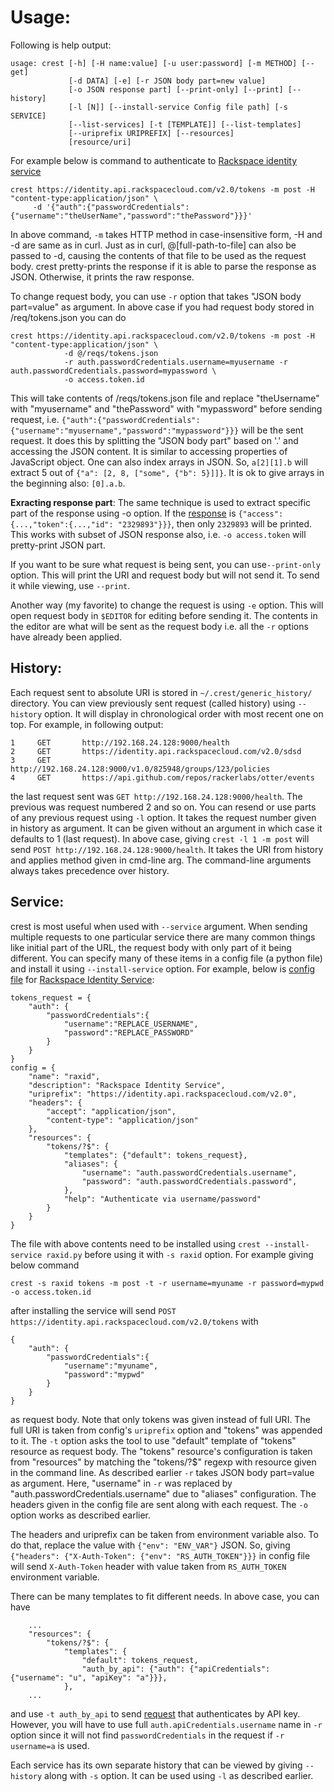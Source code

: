 # Usage:

Following is help output:
```
usage: crest [-h] [-H name:value] [-u user:password] [-m METHOD] [--get]
             [-d DATA] [-e] [-r JSON body part=new value]
             [-o JSON response part] [--print-only] [--print] [--history]
             [-l [N]] [--install-service Config file path] [-s SERVICE]
             [--list-services] [-t [TEMPLATE]] [--list-templates]
             [--uriprefix URIPREFIX] [--resources]
             [resource/uri]
```
For example below is
command to authenticate to [Rackspace identity service](http://docs.rackspace.com/auth/api/v2.0/auth-client-devguide/content/QuickStart-000.html)
```
crest https://identity.api.rackspacecloud.com/v2.0/tokens -m post -H "content-type:application/json" \
     -d '{"auth":{"passwordCredentials":{"username":"theUserName","password":"thePassword"}}}'
```
In above command, `-m` takes HTTP method in case-insensitive form, -H and -d are same as in curl.
Just as in curl, @[full-path-to-file] can also be passed to -d, causing the contents of that
file to be used as the request body. crest pretty-prints the response if it is able to parse the response
as JSON. Otherwise, it prints the raw response.

To change request body, you can use `-r` option that takes "JSON body part=value" as argument.
In above case if you had request body stored in /req/tokens.json you can do
```
crest https://identity.api.rackspacecloud.com/v2.0/tokens -m post -H "content-type:application/json" \
            -d @/reqs/tokens.json
            -r auth.passwordCredentials.username=myusername -r auth.passwordCredentials.password=mypassword \
            -o access.token.id
```
This will take contents of /reqs/tokens.json file and replace "theUsername" with "myusername" and "thePassword" with "mypassword"
before sending request, i.e. `{"auth":{"passwordCredentials":{"username":"myusername","password":"mypassword"}}}`
will be the sent request.
It does this by splitting the "JSON body part" based on '.' and accessing the JSON content.
It is similar to accessing properties of JavaScript object. One can also index arrays in JSON.
So, `a[2][1].b` will extract 5 out of `{"a": [2, 8, ["some", {"b": 5}]]}`.
It is ok to give arrays in the beginning also: `[0].a.b`.

**Exracting response part**: The same technique is used to extract specific part of the response using -o option. If the
[response](http://docs.rackspace.com/auth/api/v2.0/auth-client-devguide/content/Sample_Request_Response-d1e64.html)
is `{"access":{...,"token":{...,"id": "2329893"}}}`, then only `2329893` will be printed.
This works with subset of JSON response also, i.e. `-o access.token` will pretty-print JSON part.

If you want to be sure what request is being sent, you can use`--print-only` option. This will
print the URI and request body but will not send it. To send it while viewing, use `--print`.

Another way (my favorite) to change the request is using `-e` option. This will open request body
in `$EDITOR` for editing before sending it. The contents in the editor are what will be sent as the
request body i.e. all the `-r` options have already been applied.

## History:
Each request sent to absolute URI is stored in `~/.crest/generic_history/` directory. You can
view previously sent request (called history) using `--history` option. It will display in chronological
order with most recent one on top. For example, in following output:
```
1     GET       http://192.168.24.128:9000/health
2     GET       https://identity.api.rackspacecloud.com/v2.0/sdsd
3     GET       http://192.168.24.128:9000/v1.0/825948/groups/123/policies
4     GET       https://api.github.com/repos/rackerlabs/otter/events
```
the last request sent was `GET http://192.168.24.128:9000/health`. The previous was request numbered 2
and so on.
You can resend or use parts of any previous request using `-l` option. It takes the request number
given in history as argument. It can be given without an argument in which case it defaults to 1 (last request).
In above case, giving `crest -l 1 -m post` will send `POST http://192.168.24.128:9000/health`.
It takes the URI from history and applies method given in cmd-line arg. The command-line arguments always
takes precedence over history.

## Service:
crest is most useful when used with `--service` argument. When sending multiple requests to one
particular service there are many common things like initial part of the URL, the request body with
only part of it being different. You can specify many of these items in a config file
(a python file) and install it using `--install-service` option. For example, below is
[config file](https://github.com/manishtomar/crest/blob/master/configs/raxid.py)
for [Rackspace Identity Service](http://docs.rackspace.com/auth/api/v2.0/auth-client-devguide/content/QuickStart-000.html):
```
tokens_request = {
    "auth": {
        "passwordCredentials":{
            "username":"REPLACE_USERNAME",
            "password":"REPLACE_PASSWORD"
        }
    }
}
config = {
    "name": "raxid",
    "description": "Rackspace Identity Service",
    "uriprefix": "https://identity.api.rackspacecloud.com/v2.0",
    "headers": {
        "accept": "application/json",
        "content-type": "application/json"
    },
    "resources": {
        "tokens/?$": {
            "templates": {"default": tokens_request},
            "aliases": {
                "username": "auth.passwordCredentials.username",
                "password": "auth.passwordCredentials.password",
            },
            "help": "Authenticate via username/password"
        }
    }
}
```
The file with above contents need to be installed using `crest --install-service raxid.py`
before using it with `-s raxid` option. For example  giving below command
```
crest -s raxid tokens -m post -t -r username=myuname -r password=mypwd -o access.token.id
```
after installing the service will send `POST https://identity.api.rackspacecloud.com/v2.0/tokens` with
```
{
    "auth": {
        "passwordCredentials":{
            "username":"myuname",
            "password":"mypwd"
        }
    }
}
```
as request body. Note that only tokens was given instead of full URI. The full URI is taken from config's
`uriprefix` option and "tokens" was appended to it. The `-t` option asks the tool to use "default" template
of "tokens" resource as request body. The "tokens" resource's configuration is taken from "resources" by
matching the "tokens/?$" regexp with resource given in the command line. As described earlier `-r`
takes JSON body part=value as argument. Here, "username" in `-r` was replaced by "auth.passwordCredentials.username"
due to "aliases" configuration. The headers given in the config file are sent along with each request.
The `-o` option works as described earlier.

The headers and uriprefix can be taken from environment variable also. To do that, replace the value
with `{"env": "ENV_VAR"}` JSON. So, giving `{"headers": {"X-Auth-Token": {"env": "RS_AUTH_TOKEN"}}}`
in config file will send `X-Auth-Token` header with value taken from `RS_AUTH_TOKEN` environment variable.

There can be many templates to fit different needs. In above case, you can have
```
    ...
    "resources": {
        "tokens/?$": {
            "templates": {
                "default": tokens_request,
                "auth_by_api": {"auth": {"apiCredentials": {"username": "u", "apiKey": "a"}}},
            },
    ...
```
and use `-t auth_by_api` to send [request](http://docs.rackspace.com/auth/api/v2.0/auth-client-devguide/content/POST_authenticate_v2.0_tokens_Token_Calls.html)
that authenticates by API key. However, you will have to use full `auth.apiCredentials.username`
name in `-r` option since it will not find `passwordCredentials` in the request if `-r username=a` is used.

Each service has its own separate history that can be viewed by giving `--history` along with `-s` option.
It can be used using `-l` as described earlier.

